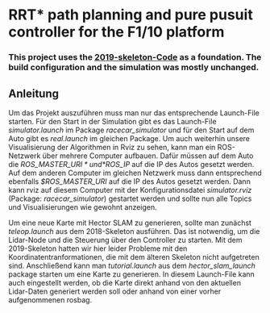 # RRT* path planning and pure pusuit controller for the F1/10 platform
### This project uses the [2019-skeleton-Code](https://github.com/mlab-upenn/f110-fall2019-skeletons) as a foundation. The build configuration and the simulation was mostly unchanged.

## Anleitung
Um das Projekt auszuführen muss man nur das entsprechende Launch-File starten. Für den Start in der Simulation gibt es das Launch-File *simulator.launch* im Package *racecar\_simulator* und für den Start auf dem Auto gibt es *real.launch* im gleichen Package. Um auch weiterhin unsere Visualisierung der Algorithmen in Rviz zu sehen, kann man ein ROS-Netzwerk über mehrere Computer aufbauen. Dafür müssen auf dem Auto die *$ROS\_MASTER\_URI* und *$ROS\_IP* auf die IP des Autos gesetzt werden. Auf dem anderen Computer im gleichen Netzwerk muss dann entsprechend ebenfalls *$ROS\_MASTER\_URI* auf die IP des Autos gesetzt werden. Dann kann rviz auf diesem Computer mit der Konfigurationsdatei *simulator.rviz* (Package: *racecar\_simulator*) gestartet werden und sollte nun alle Topics und Visualisierungen wie gewohnt anzeigen.

Um eine neue Karte mit Hector SLAM zu generieren, sollte man zunächst *teleop.launch* aus dem 2018-Skeleton ausführen. Das ist notwendig, um die Lidar-Node und die Steuerung über den Controller zu starten. Mit dem 2019-Skeleton hatten wir hier leider Probleme mit den Koordinatentranformationen, die mit dem älteren Skeleton nicht aufgetreten sind. Anschließend kann man *tutorial.launch* aus dem *hector\_slam\_launch* package starten um eine Karte zu generieren. In diesem Launch-File kann auch eingestellt werden, ob die Karte direkt anhand von den aktuellen Lidar-Daten generiert werden soll oder anhand von einer vorher aufgenommenen rosbag.
